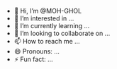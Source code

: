 - 👋 Hi, I’m @MOH-GHOL
- 👀 I’m interested in ...
- 🌱 I’m currently learning ...
- 💞️ I’m looking to collaborate on ...
- 📫 How to reach me ...
- 😄 Pronouns: ...
- ⚡ Fun fact: ...

<!---
MOH-GHOL/MOH-GHOL is a ✨ special ✨ repository because its `README.md` (this file) appears on your GitHub profile.
You can click the Preview link to take a look at your changes.
--->
